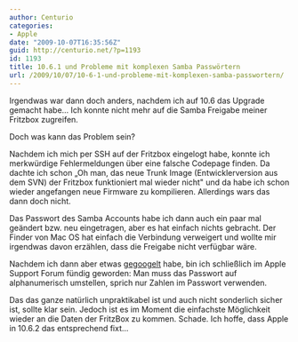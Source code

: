 ```yaml
---
author: Centurio
categories:
- Apple
date: "2009-10-07T16:35:56Z"
guid: http://centurio.net/?p=1193
id: 1193
title: 10.6.1 und Probleme mit komplexen Samba Passwörtern
url: /2009/10/07/10-6-1-und-probleme-mit-komplexen-samba-passwortern/
---
```

Irgendwas war dann doch anders, nachdem ich auf 10.6 das Upgrade gemacht habe... Ich konnte nicht mehr auf die Samba Freigabe meiner Fritzbox zugreifen.

Doch was kann das Problem sein?  
<!--more-->

Nachdem ich mich per SSH auf der Fritzbox eingelogt habe, konnte ich merkwürdige Fehlermeldungen über eine falsche Codepage finden. Da dachte ich schon &#8222;Oh man, das neue Trunk Image (Entwicklerversion aus dem SVN) der Fritzbox funktioniert mal wieder nicht" und da habe ich schon wieder angefangen neue Firmware zu kompilieren. Allerdings wars das dann doch nicht.

Das Passwort des Samba Accounts habe ich dann auch ein paar mal geändert bzw. neu eingetragen, aber es hat einfach nichts gebracht. Der Finder von Mac OS hat einfach die Verbindung verweigert und wollte mir irgendwas davon erzählen, dass die Freigabe nicht verfügbar wäre.

Nachdem ich dann aber etwas [gegoogelt](http://www.google.de/search?q=10.6+smb+probleme) habe, bin ich schließlich im Apple Support Forum fündig geworden: Man muss das Passwort auf alphanumerisch umstellen, sprich nur Zahlen im Passwort verwenden. 

Das das ganze natürlich unpraktikabel ist und auch nicht sonderlich sicher ist, sollte klar sein. Jedoch ist es im Moment die einfachste Möglichkeit wieder an die Daten der FritzBox zu kommen. Schade. Ich hoffe, dass Apple in 10.6.2 das entsprechend fixt...